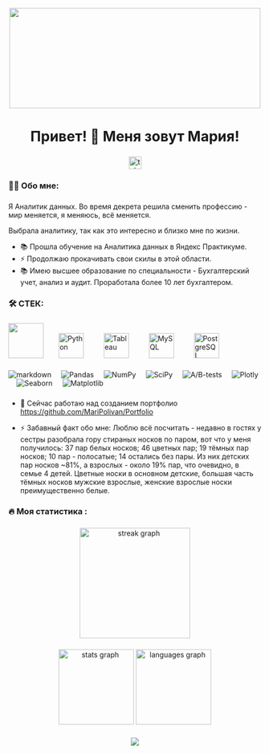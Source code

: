 <br clear="both">

<div align="center">
  <img height="200" width="500" src="https://i.gifer.com/origin/71/711557abfeed55bc0ebc5185168147c6.gif"  />
</div>

###

<h1 align="center">Привет! 👋 Меня зовут Мария!</h1>

###

<div align="center">
  <a href="https://t.me/maripolivan" target="_blank">
    <img src="https://img.shields.io/static/v1?message=Telegram&logo=telegram&label=&color=2CA5E0&logoColor=white&labelColor=&style=for-the-badge" height="25" alt="telegram logo"  />
  </a>
</div>

###

<h3 align="left">👩‍💻  Обо мне: </h3>

###
Я Аналитик данных.
Во время декрета решила сменить профессию - мир меняется, я меняюсь, всё меняется.

Выбрала аналитику, так как это интересно и близко мне по жизни. 

- 📚 Прошла обучение на Аналитика данных в Яндекс Практикуме.
- ⚡ Продолжаю прокачивать свои скилы в этой области.
- 📚 Имею высшее образование по специальности - Бухгалтерский учет, анализ и аудит. Проработала более 10 лет бухгалтером.

###

<h3 align="left">🛠  СТЕК:</h3>

###
<div align="left">
 <img src="https://cdn.jsdelivr.net/gh/devicons/devicon/icons/jupyter/jupyter-original-wordmark.svg" width="70"/>
   <img width="12" />
<href="https://www.python.org/" target="_blank"><img style="margin: 10px" src="https://profilinator.rishav.dev/skills-assets/python-original.svg" alt="Python" height="50" />  
  <img width="12" />
<href="https://www.tableau.com/" target="_blank"><img style="margin: 10px" src="https://profilinator.rishav.dev/skills-assets/tableau.svg" alt="Tableau" height="50" />  
  <img width="12" />
<href="https://www.mysql.com/" target="_blank"><img style="margin: 10px" src="https://profilinator.rishav.dev/skills-assets/mysql-original-wordmark.svg" alt="MySQL" height="50" />   
  <img width="12" />
<href="https://www.postgresql.org/" target="_blank"><img style="margin: 10px" src="https://profilinator.rishav.dev/skills-assets/postgresql-original-wordmark.svg" alt="PostgreSQL" height="50" /> 
  <img width="12" />
  
</div>

![markdown](https://img.shields.io/badge/Markdown-000000?style=for-the-badge&logo=markdown&logoColor=white) 
<img width="12" />
![Pandas](https://img.shields.io/badge/Pandas-000000?style=for-the-badge&logo=Pandas&logoColor=white)
<img width="12" />
![NumPy](https://img.shields.io/badge/NumPy-000000?style=for-the-badge&logo=NumPy&logoColor=white)
<img width="12" />
![SciPy](https://img.shields.io/badge/SciPy-000000?style=for-the-badge&logo=SciPy&logoColor=white)
<img width="12" />
![A/B-tests](https://img.shields.io/badge/A/B-tests-000000?style=for-the-badge&logo=A/B-tests&logoColor=white)
<img width="12" />
![Plotly](https://img.shields.io/badge/Plotly-000000?style=for-the-badge&logo=Plotly&logoColor=white)
<img width="12" />
![Seaborn](https://img.shields.io/badge/Seaborn-000000?style=for-the-badge&logo=Seaborn&logoColor=white)
<img width="12" />
![Matplotlib](https://img.shields.io/badge/Matplotlib-000000?style=for-the-badge&logo=Matplotlib&logoColor=white)
<img width="12" />
   
###

- 🔭 Сейчас работаю над созданием портфолио https://github.com/MariPolivan/Portfolio
  
- ⚡ Забавный факт обо мне: Люблю всё посчитать -  недавно в гостях у сестры разобрала гору стираных носков по паром, вот что у меня получилось: 37 пар белых носков; 46 цветных пар; 19 тёмных пар носков; 10 пар - полосатые; 14 остались без пары. Из них детских пар носков ~81%, а взрослых - около 19% пар, что очевидно, в семье 4 детей. Цветные носки в основном детские, большая часть тёмных носков мужские взрослые, женские взрослые носки преимущественно белые.

###
<h3 align="left">🔥   Моя статистика :</h3>

###

<div align="center">
  <img src="https://streak-stats.demolab.com?user=filimonovalexey&locale=en&mode=daily&theme=dark&hide_border=false&border_radius=5&order=3" height="220" alt="streak graph"  />
</div>

###

<div align="center">
  <img src="https://github-readme-stats.vercel.app/api?username=MariPolivan&hide_title=false&hide_rank=false&show_icons=true&include_all_commits=true&count_private=true&disable_animations=false&theme=dracula&locale=en&hide_border=false&order=1" height="150" alt="stats graph"  />
  <img src="https://github-readme-stats.vercel.app/api/top-langs?username=MariPolivan&locale=en&hide_title=false&layout=compact&card_width=320&langs_count=5&theme=dracula&hide_border=false&order=2" height="150" alt="languages graph"  />
</div>

###


<div align="center">
<img src="https://komarev.com/ghpvc/?username=MariPolivan&&style=flat-square" align="center" />
</div>  
  
